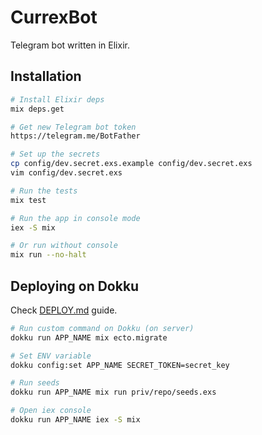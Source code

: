 # CurrexBot

Telegram bot written in Elixir.

## Installation

```sh
# Install Elixir deps
mix deps.get

# Get new Telegram bot token
https://telegram.me/BotFather

# Set up the secrets
cp config/dev.secret.exs.example config/dev.secret.exs
vim config/dev.secret.exs

# Run the tests
mix test

# Run the app in console mode
iex -S mix

# Or run without console
mix run --no-halt
```

## Deploying on Dokku
Check [DEPLOY.md](DEPLOY.md) guide.

```sh
# Run custom command on Dokku (on server)
dokku run APP_NAME mix ecto.migrate

# Set ENV variable
dokku config:set APP_NAME SECRET_TOKEN=secret_key

# Run seeds
dokku run APP_NAME mix run priv/repo/seeds.exs

# Open iex console
dokku run APP_NAME iex -S mix
```
